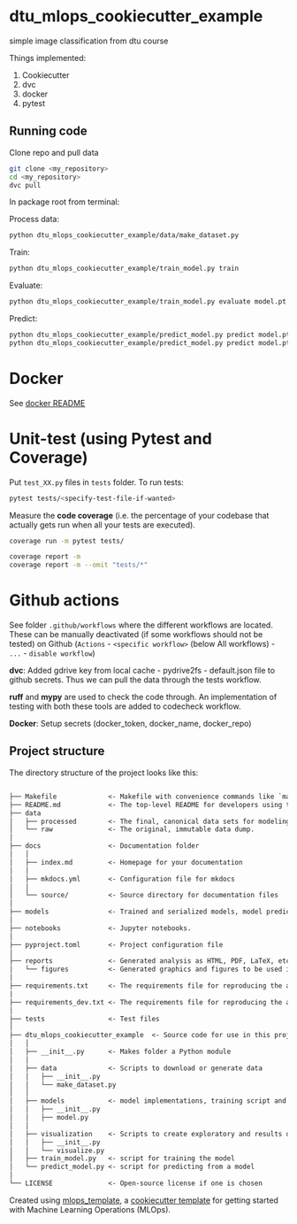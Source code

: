 # dtu_mlops_cookiecutter_example

simple image classification from dtu course

Things implemented:
1. Cookiecutter
2. dvc
3. docker
4. pytest

## Running code

Clone repo and pull data
```bash
git clone <my_repository>
cd <my_repository>
dvc pull
```


In package root from terminal:

Process data:
```bash
python dtu_mlops_cookiecutter_example/data/make_dataset.py
```

Train:
```bash
python dtu_mlops_cookiecutter_example/train_model.py train
```

Evaluate:
```bash
python dtu_mlops_cookiecutter_example/train_model.py evaluate model.pt
```

Predict:
```bash
python dtu_mlops_cookiecutter_example/predict_model.py predict model.pt data/processed/test_images.pt
python dtu_mlops_cookiecutter_example/predict_model.py predict model.pt data/np_image_test.npy
```

# Docker

See [docker README](dockerfiles/README.md)

# Unit-test (using Pytest and Coverage)

Put ```test_XX.py``` files in ```tests``` folder.
To run tests:
```bash
pytest tests/<specify-test-file-if-wanted>
```

Measure the **code coverage** (i.e. the percentage of your codebase that actually gets run when all your tests are executed).


```bash
coverage run -m pytest tests/
```

```bash
coverage report -m
coverage report -m --omit "tests/*"
```

# Github actions

See folder ```.github/workflows``` where the different workflows are located.  
These can be manually deactivated (if some workflows should not be tested) on Github (```Actions``` - ```<specific workflow>``` (below All workflows) - ```...``` - ```disable workflow```)

**dvc**: Added gdrive key from local cache - pydrive2fs - default.json file to github secrets. Thus we can pull the data through the tests workflow.

**ruff** and **mypy** are used to check the code through. An implementation of testing with both these tools are added to codecheck workflow.


**Docker**: Setup secrets (docker_token, docker_name, docker_repo)


## Project structure

The directory structure of the project looks like this:

```txt

├── Makefile             <- Makefile with convenience commands like `make data` or `make train`
├── README.md            <- The top-level README for developers using this project.
├── data
│   ├── processed        <- The final, canonical data sets for modeling.
│   └── raw              <- The original, immutable data dump.
│
├── docs                 <- Documentation folder
│   │
│   ├── index.md         <- Homepage for your documentation
│   │
│   ├── mkdocs.yml       <- Configuration file for mkdocs
│   │
│   └── source/          <- Source directory for documentation files
│
├── models               <- Trained and serialized models, model predictions, or model summaries
│
├── notebooks            <- Jupyter notebooks.
│
├── pyproject.toml       <- Project configuration file
│
├── reports              <- Generated analysis as HTML, PDF, LaTeX, etc.
│   └── figures          <- Generated graphics and figures to be used in reporting
│
├── requirements.txt     <- The requirements file for reproducing the analysis environment
|
├── requirements_dev.txt <- The requirements file for reproducing the analysis environment
│
├── tests                <- Test files
│
├── dtu_mlops_cookiecutter_example  <- Source code for use in this project.
│   │
│   ├── __init__.py      <- Makes folder a Python module
│   │
│   ├── data             <- Scripts to download or generate data
│   │   ├── __init__.py
│   │   └── make_dataset.py
│   │
│   ├── models           <- model implementations, training script and prediction script
│   │   ├── __init__.py
│   │   ├── model.py
│   │
│   ├── visualization    <- Scripts to create exploratory and results oriented visualizations
│   │   ├── __init__.py
│   │   └── visualize.py
│   ├── train_model.py   <- script for training the model
│   └── predict_model.py <- script for predicting from a model
│
└── LICENSE              <- Open-source license if one is chosen
```

Created using [mlops_template](https://github.com/SkafteNicki/mlops_template),
a [cookiecutter template](https://github.com/cookiecutter/cookiecutter) for getting
started with Machine Learning Operations (MLOps).
